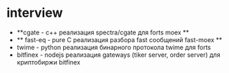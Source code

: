 # interview

-   **cgate - c++ реализация spectra/cgate для forts moex **
-   ** fast-eq - pure C реализация разбора fast сообщений fast-moex **
-   twime - python реализация бинарного протокола twime для forts
-   bitfinex - nodejs реализация gateways (tiker server, order server) для криптобиржи bitfinex
